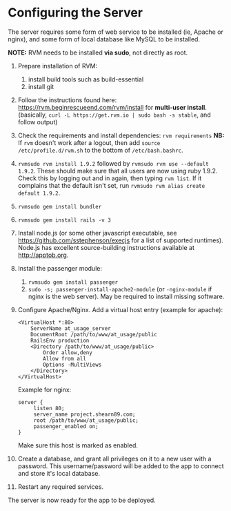 # Configuring the Server #
The server requires some form of web service to be installed (ie, Apache or nginx), and some form of local database like MySQL to be installed.

**NOTE:** RVM needs to be installed **via sudo**, not directly as root.

1. Prepare installation of RVM:
    1. install build tools such as build-essential
    2. install git
2. Follow the instructions found here: https://rvm.beginrescueend.com/rvm/install for **multi-user install**. (basically, `curl -L https://get.rvm.io | sudo bash -s stable`, and follow output)
3. Check the requirements and install dependencies: `rvm requirements` **NB:** If `rvm` doesn't work after a logout, then add `source /etc/profile.d/rvm.sh` to the bottom of `/etc/bash.bashrc`.
4. `rvmsudo rvm install 1.9.2` followed by `rvmsudo rvm use --default 1.9.2`. These should make sure that all users are now using ruby 1.9.2. Check this by logging out and in again, then typing `rvm list`. If it complains that the default isn't set, run `rvmsudo rvm alias create default 1.9.2`.
5. `rvmsudo gem install bundler`
6. `rvmsudo gem install rails -v 3`
7. Install node.js (or some other javascript executable, see https://github.com/sstephenson/execjs for a list of supported runtimes). Node.js has excellent source-building instructions available at http://apptob.org.
7. Install the passenger module:
    1. `rvmsudo gem install passenger`
    2. `sudo -s; passenger-install-apache2-module` (or `-nginx-module` if nginx is the web server). May be required to install missing software.
8. Configure Apache/Nginx. Add a virtual host entry (example for apache):

    ```
    <VirtualHost *:80>
        ServerName at_usage_server
        DocumentRoot /path/to/www/at_usage/public
        RailsEnv production
        <Directory /path/to/www/at_usage/public>
            Order allow,deny
            Allow from all
            Options -MultiViews
        </Directory>
    </VirtualHost>
    ```
    
    Example for nginx:
    
    ```
    server {        
         listen 80;
         server_name project.shearn89.com;
         root /path/to/www/at_usage/public;
         passenger_enabled on;
    }
    ```
    
    Make sure this host is marked as enabled.

9. Create a database, and grant all privileges on it to a new user with a password. This username/password will be added to the app to connect and store it's local database.
10. Restart any required services.

The server is now ready for the app to be deployed.